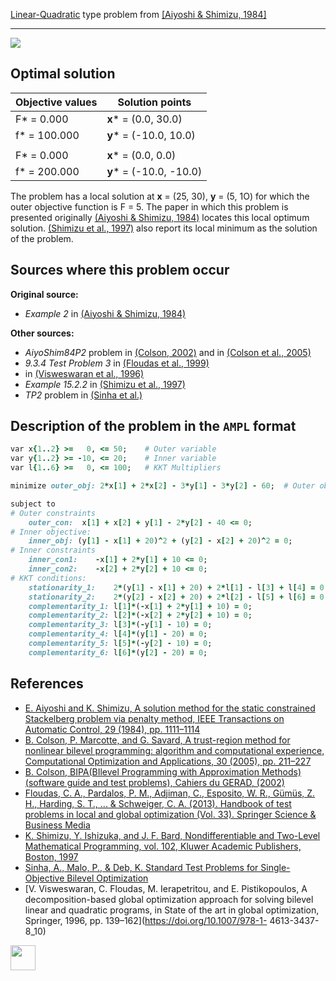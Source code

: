 [Linear-Quadratic](/test-problems/LP-QP-problems) type problem from [\[Aiyoshi & Shimizu, 1984\]][Aiyoshi & Shimizu, 1984]

---

![](https://github.com/basblsolver/test-problems/wiki/images/as_1984_01_eq.jpg)

## Optimal solution

Objective values   | Solution points         |
------------------ | ----------------------- |
F* = 0.000         | __x__* = (0.0, 30.0)    |
f* = 100.000       | __y__* = (-10.0, 10.0)  |
                   |                         |
F* = 0.000         | __x__* = (0.0, 0.0)     |
f* = 200.000       | __y__* = (-10.0, -10.0) |

The problem has a local solution at __x__ = (25, 30), __y__ = (5, 1O) for which the outer objective function is F = 5.
The paper in which this problem is presented originally [(Aiyoshi & Shimizu, 1984)][Aiyoshi & Shimizu, 1984] locates this local optimum solution.
[(Shimizu et al., 1997)][Shimizu et al., 1997] also report its local minimum as the solution of the problem.

## Sources where this problem occur

__Original source:__

 - _Example 2_ in [(Aiyoshi & Shimizu, 1984)][Aiyoshi & Shimizu, 1984]

__Other sources:__

 - _AiyoShim84P2_ problem in [(Colson, 2002)][Colson, 2002] and in [(Colson et al., 2005)][Colson et al., 2005]
 - _9.3.4 Test Problem 3_ in [(Floudas et al., 1999)][Floudas et al., 1999]
 -  in [(Visweswaran et al., 1996)][Visweswaran et al., 1996]
 - _Example 15.2.2_ in [(Shimizu et al., 1997)][Shimizu et al., 1997]
 - _TP2_ problem in [(Sinha et al.)][Sinha et al.]

## Description of the problem in the `AMPL` format

```ruby
var x{1..2} >=   0, <= 50;    # Outer variable
var y{1..2} >= -10, <= 20;    # Inner variable
var l{1..6} >=   0, <= 100;   # KKT Multipliers

minimize outer_obj: 2*x[1] + 2*x[2] - 3*y[1] - 3*y[2] - 60;  # Outer objective

subject to
# Outer constraints
    outer_con:  x[1] + x[2] + y[1] - 2*y[2] - 40 <= 0;
# Inner objective:
    inner_obj: (y[1] - x[1] + 20)^2 + (y[2] - x[2] + 20)^2 = 0;
# Inner constraints
    inner_con1:    -x[1] + 2*y[1] + 10 <= 0;
    inner_con2:    -x[2] + 2*y[2] + 10 <= 0;
# KKT conditions:
    stationarity_1:    2*(y[1] - x[1] + 20) + 2*l[1] - l[3] + l[4] = 0;
    stationarity_2:    2*(y[2] - x[2] + 20) + 2*l[2] - l[5] + l[6] = 0;
    complementarity_1: l[1]*(-x[1] + 2*y[1] + 10) = 0;
    complementarity_2: l[2]*(-x[2] + 2*y[2] + 10) = 0;
    complementarity_3: l[3]*(-y[1] - 10) = 0;
    complementarity_4: l[4]*(y[1] - 20) = 0;
    complementarity_5: l[5]*(-y[2] - 10) = 0;
    complementarity_6: l[6]*(y[2] - 20) = 0;
```

##  References

 - [E. Aiyoshi and K. Shimizu, A solution method for the static constrained Stackelberg problem via penalty method, IEEE Transactions on Automatic Control, 29 (1984), pp. 1111–1114](https://doi.org/10.1109/TAC.1984.1103455)
 - [B. Colson, P. Marcotte, and G. Savard, A trust-region method for nonlinear bilevel programming: algorithm and computational experience, Computational Optimization and Applications, 30 (2005), pp. 211–227](https://doi.org/10.1007/s10589-005-4612-4)
 - [B. Colson, BIPA(BIlevel Programming with Approximation Methods)(software guide and test problems), Cahiers du GERAD, (2002)](https://www.gerad.ca/en/papers/G-2002-37/view)
 - [Floudas, C. A., Pardalos, P. M., Adjiman, C., Esposito, W. R., Gümüs, Z. H., Harding, S. T., ... & Schweiger, C. A. (2013). Handbook of test problems in local and global optimization (Vol. 33). Springer Science & Business Media](https://doi.org/10.1007/978-1-4757-3040-1)
 - [K. Shimizu, Y. Ishizuka, and J. F. Bard, Nondifferentiable and Two-Level Mathematical Programming, vol. 102, Kluwer Academic Publishers, Boston, 1997](https://doi.org/10.1016/S0377-2217(97)00228-2)
 - [Sinha, A., Malo, P., & Deb, K. Standard Test Problems for Single-Objective Bilevel Optimization](http://www.iimahd.ernet.in/~asinha/bilevel/files/Description-TP.pdf)
 - [V. Visweswaran, C. Floudas, M. Ierapetritou, and E. Pistikopoulos, A decomposition-based global optimization approach for solving bilevel linear and quadratic programs, in State of the art in global optimization, Springer, 1996, pp. 139–162](https://doi.org/10.1007/978-1- 4613-3437-8_10)

[<img src="http://www.interupgrade.com/images/pfeil-backbutton.png" width="40" height="40">](/test-problems/LP-QP-problems "Back to summary of LP-QP type problems")

[Aiyoshi & Shimizu, 1984]: https://doi.org/10.1109/TAC.1984.1103455
[Colson, 2002]: https://www.gerad.ca/en/papers/G-2002-37/view
[Colson et al., 2005]: https://doi.org/10.1007/s10589-005-4612-4
[Floudas et al., 1999]: https://doi.org/10.1007/978-1-4757-3040-1
[Shimizu et al., 1997]: https://doi.org/10.1016/S0377-2217(97)00228-2
[Sinha et al.]: http://www.iimahd.ernet.in/~asinha/bilevel/files/Description-TP.pdf
[Visweswaran et al., 1996]: https://doi.org/10.1007/978-1-4613-3437-8_10
